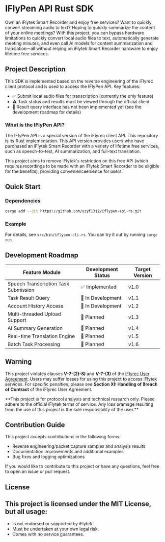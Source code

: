 # IFlyPen API Rust SDK

Own an iFlytek Smart Recorder and enjoy free services? Want to quickly convert streaming audio to text? Hoping to quickly summarize the content of your online meetings? With this project, you can bypass hardware limitations to quickly convert local audio files to text, automatically generate meeting minutes, and even call AI models for content summarization and translation—all without relying on iFlytek Smart Recorder hardware to enjoy lifetime free services.

## Project Description

This SDK is implemented based on the reverse engineering of the iFlyrec client protocol and is used to access the IFlyPen API. Key features:
- ✅ Submit local audio files for transcription (currently the only feature)
- ⚠️ Task status and results must be viewed through the official client
- 🚫 Result query interface has not been implemented yet (see the development roadmap for details)

### What is the IFlyPen API?

The IFlyPen API is a special version of the iFlyrec client API. This repository is its Rust implementation. This API version provides users who have purchased an iFlytek Smart Recorder with a variety of lifetime free services, such as speech-to-text, AI summarization, and full-text translation.

This project aims to remove iFlytek's restriction on this free API (which requires recordings to be made with an iFlytek Smart Recorder to be eligible for the benefits), providing convenienceenience for users.

## Quick Start

### Dependencies

```bash
cargo add --git https://github.com/yzyf1312/iflypen-api-rs.git
```

### Example

For details, see `src/bin/iflypen-cli.rs`. You can try it out by running `cargo run`.

## Development Roadmap

| Feature Module                       | Development Status | Target Version |
| ------------------------------------ | ------------------ | -------------- |
| Speech Transcription Task Submission | ✅ Implemented      | v1.0           |
| Task Result Query                    | 🔧 In Development   | v1.1           |
| Account History Access               | 🔧 In Development   | v1.2           |
| Multi-threaded Upload Support        | 🚧 Planned          | v1.3           |
| AI Summary Generation                | 🚧 Planned          | v1.4           |
| Real-time Translation Engine         | 🚧 Planned          | v1.5           |
| Batch Task Processing                | 🚧 Planned          | v1.6           |

## Warning

This project violates clauses **V-7-(2)-8)** and **V-7-(3)** of the [iFlyrec User Agreement](https://static.iflyrec.com/v1/iflyrectjpt/publicread01/privacyPolicy/tjzs/userPrivacyPolicy.html). Users may suffer losses for using this project to access iFlytek services. For specific penalties, please see **Section XI: Handling of Breach of Contract** of the iFlyrec User Agreement.

\*\*This project is for protocol analysis and technical research only. Please adhere to the official iFlytek terms of service. Any loss oramage resulting from the use of this project is the sole responsibility of the user.**

## Contribution Guide

This project accepts contributions in the following forms:

- Reverse engineering/packet capture samples and analysis results
- Documentation improvements and additional examples
- Bug fixes and logging optimizations

If you would like to contribute to this project or have any questions, feel free to open an issue or pull request.

## License

## This project is licensed under the MIT License, but all usage:
- Is not endorsed or supported by iFlytek.
- Must be undertaken at your own legal risk.
- Comes with no service guarantees.
